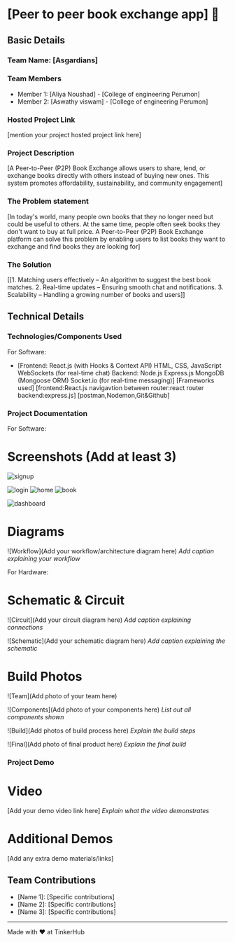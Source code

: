# [Peer to peer book exchange app] :dart:


## Basic Details
### Team Name: [Asgardians]


### Team Members
- Member 1: [Aliya Noushad] - [College of engineering Perumon]
- Member 2: [Aswathy viswam] - [College of engineering Perumon]

### Hosted Project Link
[mention your project hosted project link here]

### Project Description
[A Peer-to-Peer (P2P) Book Exchange allows users to share, lend, or exchange books directly with others instead of buying new ones. This system promotes affordability, sustainability, and community engagement]

### The Problem statement
[In today's world, many people own books that they no longer need but could be useful to others. At the same time, people often seek books they don't want to buy at full price. A Peer-to-Peer (P2P) Book Exchange platform can solve this problem by enabling users to list books they want to exchange and find books they are looking for]

### The Solution
[[1. Matching users effectively – An algorithm to suggest the best book matches.
2. Real-time updates – Ensuring smooth chat and notifications.
3. Scalability – Handling a growing number of books and users]]

## Technical Details
### Technologies/Components Used
For Software:
- [Frontend:
React.js (with Hooks & Context API)
HTML, CSS, JavaScript
WebSockets (for real-time chat)
Backend:
Node.js
Express.js
MongoDB (Mongoose ORM)
Socket.io (for real-time messaging)]
[Frameworks used]
[frontend:React.js
navigavtion between router:react router
backend:express.js]
[postman,Nodemon,Git&Github]
### Project Documentation
For Software:

# Screenshots (Add at least 3)

![signup](https://github.com/user-attachments/assets/3822ac8a-0ef1-4346-9bac-979c2521342d)

![login](https://github.com/user-attachments/assets/98f38e08-2784-4b1b-a0b1-844f733fc662)
![home](https://github.com/user-attachments/assets/f7fa70c3-7e81-4a39-863e-f981cabdff49)
![book](https://github.com/user-attachments/assets/c9c31b82-f74d-4f9a-a4f4-09bf4d0aa07d)

![dashboard](https://github.com/user-attachments/assets/a7b1dd82-6aed-4e9f-ad25-e1fe37cb26d3)


# Diagrams
![Workflow](Add your workflow/architecture diagram here)
*Add caption explaining your workflow*

For Hardware:

# Schematic & Circuit
![Circuit](Add your circuit diagram here)
*Add caption explaining connections*

![Schematic](Add your schematic diagram here)
*Add caption explaining the schematic*

# Build Photos
![Team](Add photo of your team here)


![Components](Add photo of your components here)
*List out all components shown*

![Build](Add photos of build process here)
*Explain the build steps*

![Final](Add photo of final product here)
*Explain the final build*

### Project Demo
# Video
[Add your demo video link here]
*Explain what the video demonstrates*

# Additional Demos
[Add any extra demo materials/links]

## Team Contributions
- [Name 1]: [Specific contributions]
- [Name 2]: [Specific contributions]
- [Name 3]: [Specific contributions]

---
Made with :heart: at TinkerHub

